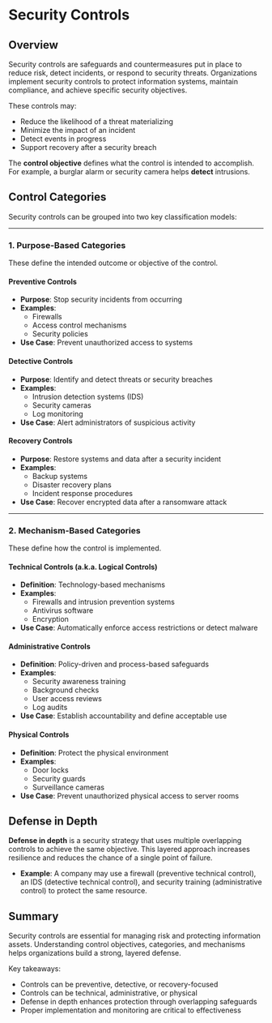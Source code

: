 # Security Controls

## Overview

Security controls are safeguards and countermeasures put in place to reduce risk,
detect incidents, or respond to security threats. Organizations implement security
controls to protect information systems, maintain compliance, and achieve specific
security objectives.

These controls may:

- Reduce the likelihood of a threat materializing
- Minimize the impact of an incident
- Detect events in progress
- Support recovery after a security breach

The **control objective** defines what the control is intended to accomplish. For
example, a burglar alarm or security camera helps **detect** intrusions.

## Control Categories

Security controls can be grouped into two key classification models:

---

### 1. **Purpose-Based Categories**

These define the intended outcome or objective of the control.

#### Preventive Controls

- **Purpose**: Stop security incidents from occurring
- **Examples**:
  - Firewalls
  - Access control mechanisms
  - Security policies
- **Use Case**: Prevent unauthorized access to systems

#### Detective Controls

- **Purpose**: Identify and detect threats or security breaches
- **Examples**:
  - Intrusion detection systems (IDS)
  - Security cameras
  - Log monitoring
- **Use Case**: Alert administrators of suspicious activity

#### Recovery Controls

- **Purpose**: Restore systems and data after a security incident
- **Examples**:
  - Backup systems
  - Disaster recovery plans
  - Incident response procedures
- **Use Case**: Recover encrypted data after a ransomware attack

---

### 2. **Mechanism-Based Categories**

These define how the control is implemented.

#### Technical Controls (a.k.a. Logical Controls)

- **Definition**: Technology-based mechanisms
- **Examples**:
  - Firewalls and intrusion prevention systems
  - Antivirus software
  - Encryption
- **Use Case**: Automatically enforce access restrictions or detect malware

#### Administrative Controls

- **Definition**: Policy-driven and process-based safeguards
- **Examples**:
  - Security awareness training
  - Background checks
  - User access reviews
  - Log audits
- **Use Case**: Establish accountability and define acceptable use

#### Physical Controls

- **Definition**: Protect the physical environment
- **Examples**:
  - Door locks
  - Security guards
  - Surveillance cameras
- **Use Case**: Prevent unauthorized physical access to server rooms

## Defense in Depth

**Defense in depth** is a security strategy that uses multiple overlapping
controls to achieve the same objective. This layered approach increases resilience
and reduces the chance of a single point of failure.

- **Example**: A company may use a firewall (preventive technical control), an IDS
  (detective technical control), and security training (administrative control) to
  protect the same resource.

## Summary

Security controls are essential for managing risk and protecting information
assets. Understanding control objectives, categories, and mechanisms helps
organizations build a strong, layered defense.

Key takeaways:

- Controls can be preventive, detective, or recovery-focused
- Controls can be technical, administrative, or physical
- Defense in depth enhances protection through overlapping safeguards
- Proper implementation and monitoring are critical to effectiveness

